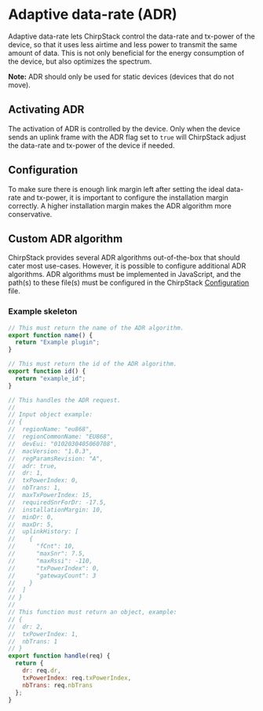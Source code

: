 # Adaptive data-rate (ADR)

Adaptive data-rate lets ChirpStack control the data-rate and
tx-power of the device, so that it uses less airtime and less power to
transmit the same amount of data. This is not only beneficial for the
energy consumption of the device, but also optimizes the spectrum.

**Note:** ADR should only be used for static devices (devices that
do not move).

## Activating ADR

The activation of ADR is controlled by the device. Only when the device
sends an uplink frame with the ADR flag set to `true` will ChirpStack 
adjust the data-rate and tx-power of the device if needed.

## Configuration

To make sure there is enough link margin left after setting the ideal
data-rate and tx-power, it is important to configure the installation margin
correctly. A higher installation margin makes the ADR algorithm more
conservative.

## Custom ADR algorithm

ChirpStack provides several ADR algorithms out-of-the-box that should cater
most use-cases. However, it is possible to configure additional ADR algorithms.
ADR algorithms must be implemented in JavaScript, and the path(s) to these
file(s) must be configured in the ChirpStack [Configuration](../configuration.md)
file.

### Example skeleton

```js
// This must return the name of the ADR algorithm.
export function name() {
  return "Example plugin";
}

// This must return the id of the ADR algorithm.
export function id() {
  return "example_id";
}

// This handles the ADR request.
//
// Input object example:
// {
//  regionName: "eu868",
//  regionCommonName: "EU868",
//  devEui: "0102030405060708",
//  macVersion: "1.0.3",
//  regParamsRevision: "A",
//  adr: true,
//  dr: 1,
//  txPowerIndex: 0,
//  nbTrans: 1,
//  maxTxPowerIndex: 15,
//  requiredSnrForDr: -17.5,
//  installationMargin: 10,
//  minDr: 0,
//  maxDr: 5,
//  uplinkHistory: [
//    {
//      "fCnt": 10,
//      "maxSnr": 7.5,
//      "maxRssi": -110,
//      "txPowerIndex": 0,
//      "gatewayCount": 3
//    }
//  ]
// }
//
// This function must return an object, example:
// {
//  dr: 2,
//  txPowerIndex: 1,
//  nbTrans: 1
// }
export function handle(req) {
  return {
    dr: req.dr,
    txPowerIndex: req.txPowerIndex,
    nbTrans: req.nbTrans
  };
}
```
